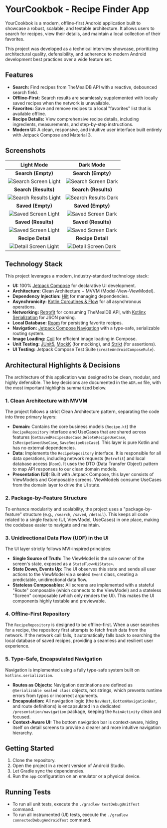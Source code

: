 # YourCookbok - Recipe Finder App

YourCookbok is a modern, offline-first Android application built to showcase a robust, scalable, and testable architecture. It allows users to search for recipes, view their details, and maintain a local collection of their favorites.

This project was developed as a technical interview showcase, prioritizing architectural quality, defensibility, and adherence to modern Android development best practices over a wide feature set.

## Features

- **Search:** Find recipes from TheMealDB API with a reactive, debounced search field.
- **Offline-First:** Search results are seamlessly supplemented with locally saved recipes when the network is unavailable.
- **Favorites:** Save and remove recipes to a local "favorites" list that is available offline.
- **Recipe Details:** View comprehensive recipe details, including ingredients, measurements, and step-by-step instructions.
- **Modern UI:** A clean, responsive, and intuitive user interface built entirely with Jetpack Compose and Material 3.

## Screenshots

| Light Mode | Dark Mode |
| :---: | :---: |
| **Search (Empty)** | **Search (Empty)** |
| ![Search Screen Light](screenshots/search-empty-light.jpg) | ![Search Screen Dark](screenshots/search-empty-dark.jpg) |
| **Search (Results)** | **Search (Results)** |
| ![Search Results Light](screenshots/search-results-light.jpg) | ![Search Results Dark](screenshots/search-results-dark.jpg) |
| **Saved (Empty)** | **Saved (Empty)** |
| ![Saved Screen Light](screenshots/saved-empty-light.jpg) | ![Saved Screen Dark](screenshots/saved-empty-dark.jpg) |
| **Saved (Results)** | **Saved (Results)** |
| ![Saved Screen Light](screenshots/saved-results-light.jpg) | ![Saved Screen Dark](screenshots/saved-results-dark.jpg) |
| **Recipe Detail** | **Recipe Detail** |
| ![Detail Screen Light](screenshots/recipe-detail-light.jpg) | ![Detail Screen Dark](screenshots/recipe-detail-dark.jpg) |

## Technology Stack

This project leverages a modern, industry-standard technology stack:

- **UI:** 100% [Jetpack Compose](https://developer.android.com/jetpack/compose) for declarative UI development.
- **Architecture:** Clean Architecture + MVVM (Model-View-ViewModel).
- **Dependency Injection:** [Hilt](https://dagger.dev/hilt/) for managing dependencies.
- **Asynchronicity:** [Kotlin Coroutines & Flow](https://kotlinlang.org/docs/coroutines-guide.html) for all asynchronous operations.
- **Networking:** [Retrofit](https://square.github.io/retrofit/) for consuming TheMealDB API, with [Kotlinx Serialization](https://github.com/Kotlin/kotlinx.serialization) for JSON parsing.
- **Local Database:** [Room](https://developer.android.com/training/data-storage/room) for persisting favorite recipes.
- **Navigation:** [Jetpack Compose Navigation](https://developer.android.com/jetpack/compose/navigation) with a type-safe, serializable routing system.
- **Image Loading:** [Coil](https://coil-kt.github.io/coil/) for efficient image loading in Compose.
- **Unit Testing:** [JUnit5](https://junit.org/junit5/), [MockK](https://mockk.io/) (for mocking), and [Strikt](https://strikt.io/) (for assertions).
- **UI Testing:** Jetpack Compose Test Suite (`createAndroidComposeRule`).

## Architectural Highlights & Decisions

The architecture of this application was designed to be clean, modular, and highly defensible. The key decisions are documented in the `ADR.md` file, with the most important highlights summarized below.

### 1. Clean Architecture with MVVM

The project follows a strict Clean Architecture pattern, separating the code into three primary layers:

- **Domain:** Contains the core business models (`Recipe.kt`) the `RecipeRepository` interface and UseCases that are shared across features (`GetSavedRecipesUseCase`,`DeleteRecipeUseCase`, `IsRecipeSavedUseCase`, `SaveRecipeUseCase`). This layer is pure Kotlin and has no external dependencies.
- **Data:** Implements the `RecipeRepository` interface. It is responsible for all data operations, including network requests (`Retrofit`) and local database access (`Room`). It uses the DTO (Data Transfer Object) pattern to map API responses to our clean domain models.
- **Presentation (UI):** Built with Jetpack Compose, this layer consists of ViewModels and Composable screens. ViewModels consume UseCases from the domain layer to drive the UI state.

### 2. Package-by-Feature Structure

To enhance modularity and scalability, the project uses a "package-by-feature" structure (e.g., `/search`, `/saved`, `/detail`). This keeps all code related to a single feature (UI, ViewModel, UseCases) in one place, making the codebase easier to navigate and maintain.

### 3. Unidirectional Data Flow (UDF) in the UI

The UI layer strictly follows MVI-inspired principles:
- **Single Source of Truth:** The ViewModel is the sole owner of the screen's state, exposed as a `StateFlow<UiState>`.
- **State Down, Events Up:** The UI observes this state and sends all user actions to the ViewModel via a sealed `Event` class, creating a predictable, unidirectional data flow.
- **Stateless Composables:** All screens are implemented with a stateful "Route" composable (which connects to the ViewModel) and a stateless "Screen" composable (which only renders the UI). This makes the UI components highly testable and previewable.

### 4. Offline-First Repository

The `RecipeRepository` is designed to be offline-first. When a user searches for a recipe, the repository first attempts to fetch fresh data from the network. If the network call fails, it automatically falls back to searching the local database of saved recipes, providing a seamless and resilient user experience.

### 5. Type-Safe, Encapsulated Navigation

Navigation is implemented using a fully type-safe system built on `kotlinx.serialization`.
- **Routes as Objects:** Navigation destinations are defined as `@Serializable sealed class` objects, not strings, which prevents runtime errors from typos or incorrect arguments.
- **Encapsulation:** All navigation logic (the `NavHost`, `BottomNavigationBar`, and route definitions) is encapsulated in a dedicated `/presentation/navigation` package, keeping the `MainActivity` clean and focused.
- **Context-Aware UI:** The bottom navigation bar is context-aware, hiding itself on detail screens to provide a clearer and more intuitive navigation hierarchy.

## Getting Started

1.  Clone the repository.
2.  Open the project in a recent version of Android Studio.
3.  Let Gradle sync the dependencies.
4.  Run the `app` configuration on an emulator or a physical device.

## Running Tests

- To run all unit tests, execute the `./gradlew testDebugUnitTest` command.
- To run all instrumented (UI) tests, execute the `./gradlew connectedDebugAndroidTest` command.
